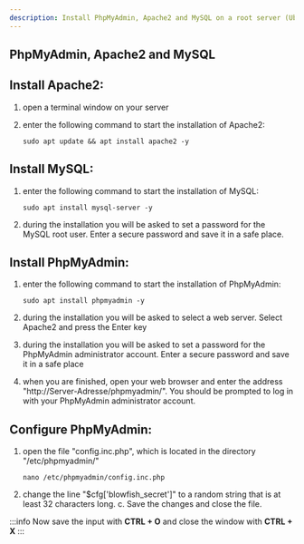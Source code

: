 ```yaml
---
description: Install PhpMyAdmin, Apache2 and MySQL on a root server (Ubuntu/Debian)
---
```


## PhpMyAdmin, Apache2 and MySQL

## Install Apache2:&#x20;

1. open a terminal window on your server &#x20;
2. enter the following command to start the installation of Apache2:&#x20;

    ```
    sudo apt update && apt install apache2 -y
    ```

## Install MySQL:&#x20;

1. enter the following command to start the installation of MySQL:

    ```
    sudo apt install mysql-server -y
    ```

2. during the installation you will be asked to set a password for the MySQL root user. Enter a secure password and save it in a safe place.

## Install PhpMyAdmin:&#x20;

1. enter the following command to start the installation of PhpMyAdmin:&#x20;

    ```
    sudo apt install phpmyadmin -y
    ```

2. during the installation you will be asked to select a web server. Select Apache2 and press the Enter key &#x20;
3. during the installation you will be asked to set a password for the PhpMyAdmin administrator account. Enter a secure password and save it in a safe place&#x20;
4. when you are finished, open your web browser and enter the address "http://Server-Adresse/phpmyadmin/". You should be prompted to log in with your PhpMyAdmin administrator account.

## Configure PhpMyAdmin:&#x20;

1. open the file "config.inc.php", which is located in the directory "/etc/phpmyadmin/" &#x20;

    ```
    nano /etc/phpmyadmin/config.inc.php
    ```

2. change the line "$cfg\['blowfish\_secret']" to a random string that is at least 32 characters long. c. Save the changes and close the file.

:::info
Now save the input with **CTRL + O** and close the window with **CTRL + X**
:::
